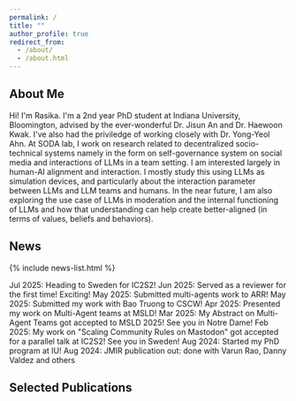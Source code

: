 ```yaml
---
permalink: /
title: ""
author_profile: true
redirect_from: 
  - /about/
  - /about.html
---
```


## About Me 
Hi! I'm Rasika. I'm a 2nd year PhD student at Indiana University, Bloomington, advised by the ever-wonderful Dr. Jisun An and Dr. Haewoon Kwak. I've also had the priviledge of working closely with Dr. Yong-Yeol Ahn. At SODA lab, I work on research related to decentralized socio-technical systems namely in the form on self-governance system on social media and interactions of LLMs in a team setting. I am interested largely in human-AI alignment and interaction. I mostly study this using LLMs as simulation devices, and particularly about the interaction parameter between LLMs and LLM teams and humans. In the near future, I am also exploring the use case of LLMs in moderation and the internal functioning of LLMs and how that understanding can help create better-aligned (in terms of values, beliefs and behaviors). 

## News 
{% include news-list.html %}

Jul 2025: Heading to Sweden for IC2S2!
Jun 2025: Served as a reviewer for the first time! Exciting! 
May 2025: Submitted multi-agents work to ARR!
May 2025: Submitted my work with Bao Truong to CSCW! 
Apr 2025: Presented my work on Multi-Agent teams at MSLD! 
Mar 2025: My Abstract on Multi-Agent Teams got accepted to MSLD 2025! See you in Notre Dame! 
Feb 2025: My work on "Scaling Community Rules on Mastodon" got accepted for a parallel talk at IC2S2! See you in Sweden! 
Aug 2024: Started my PhD program at IU! 
Aug 2024: JMIR publication out: done with Varun Rao, Danny Valdez and others 


## Selected Publications 
